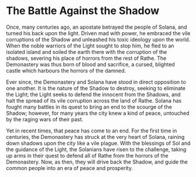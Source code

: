 # The Battle Against the Shadow

Once, many centuries ago, an apostate betrayed the people of Solana, and turned his back upon the light. Driven mad with power, he embraced the vile corruptions of the Shadow and unleashed his toxic ideology upon the world. When the noble warriors of the Light sought to stop him, he fled to an isolated island and soiled the earth there with the corruption of the shadows, severing his place of horrors from the rest of Rathe. The Demonastery was thus born of blood and sacrifice, a cursed, blighted castle which harbours the horrors of the damned.

Ever since, the Demonastery and Solana have stood in direct opposition to one another. It is the nature of the Shadow to destroy, seeking to eliminate the Light; the Light seeks to defend the innocent from the Shadows, and halt the spread of its vile corruption across the land of Rathe. Solana has fought many battles in its quest to bring an end to the scourge of the Shadow; however, for many years the city knew a kind of peace, untouched by the raging wars of their past.

Yet in recent times, that peace has come to an end. For the first time in centuries, the Demonastery has struck at the very heart of Solana, raining down shadows upon the city like a vile plague. With the blessings of Sol and the guidance of the Light, the Solanians have risen to the challenge, taking up arms in their quest to defend all of Rathe from the horrors of the Demonastery. Now, as then, they will drive back the Shadow, and guide the common people into an era of peace and prosperity.
